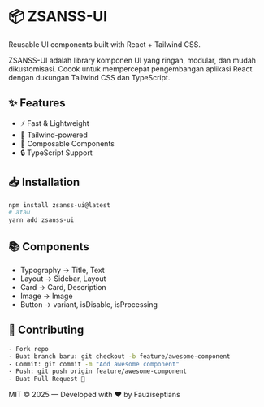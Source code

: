 # 📦 ZSANSS-UI

Reusable UI components built with React + Tailwind CSS.

ZSANSS-UI adalah library komponen UI yang ringan, modular, dan mudah dikustomisasi. Cocok untuk mempercepat pengembangan aplikasi React dengan dukungan Tailwind CSS dan TypeScript.

## ✨ Features

- ⚡ Fast & Lightweight
- 🎨 Tailwind-powered
- 🧩 Composable Components
- 🔒 TypeScript Support

## 📥 Installation

```bash
npm install zsanss-ui@latest
# atau
yarn add zsanss-ui
```

## 📚 Components
- Typography → Title, Text
- Layout → Sidebar, Layout
- Card → Card, Description
- Image → Image
- Button → variant, isDisable, isProcessing

## 🤝 Contributing
```bash
- Fork repo
- Buat branch baru: git checkout -b feature/awesome-component
- Commit: git commit -m "Add awesome component"
- Push: git push origin feature/awesome-component
- Buat Pull Request 🎉
```

MIT © 2025 — Developed with ❤️ by Fauziseptians


